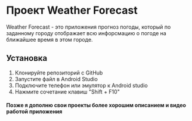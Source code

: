 # Проект Weather Forecast

Weather Forecast - это приложения прогноз погоды, который по заданному городу отображает всю инфорсмацию о погоде на ближайшее время в этом городе.

## Установка

1. Клонируйте репозиторий с GitHub
2. Запустите файл в Android Studio
3. Подключите телефон или эмулятор к Android studio
4. Нажмите сочетание клавиш "Shift + F10"

#### Позже я дополню свои проекты более хорошим описанием и видео работой приложения
